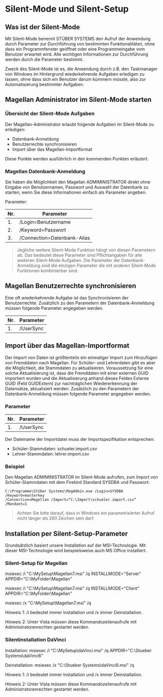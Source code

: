 # Silent-Mode und Silent-Setup

## Was ist der Silent-Mode

Mit Silent-Mode benennt STÜBER SYSTEMS den Aufruf der Anwendung durch Parameter zur Durchführung von bestimmten Funktionalitäten, ohne dass ein Programmfenster geöffnet oder eine Programmeingabe vom Benutzer erwartet wird. Alle wichtigen Informationen zur Durchführung werden durch die Parameter bestimmt.

Zweck des Silent-Mode ist es, die Anwendung durch z.B. den Taskmanager von Windows im Hintergrund wiederkehrende Aufgaben erledigen zu lassen, ohne dass sich ein Benutzer darum kümmern müsste, also zur Automatisierung bestimmter Aufgaben.

## Magellan Administrator im Silent-Mode starten

### Übersicht der Silent-Mode Aufgaben

Der Magellan-Administrator erlaubt folgende Aufgaben im Silent-Mode zu erledigen:

*	Datenbank-Anmeldung
*	Benutzerrechte synchronisieren
*	Import über das Magellan-Importformat

Diese Punkte werden ausführlich in den kommenden Punkten erläutert.

### Magellan Datenbank-Anmeldung

Sie haben die Möglichkeit den Magellan ADMIMINISTRATOR direkt ohne Eingabe von Benutzernamen, Passwort und Auswahl der Datenbank zu starten, wenn Sie diese Informationen einfach als Parameter angeben.

Parameter:

| Nr. | Parameter                   |
|-----|-----------------------------|
| 1.  | /Login=Benutzername         |
| 2.  | /Keyword=Passwort           |
| 3.  | /Connection=Datenbank-Alias |

> Jegliche weitere Silent-Mode Funktion hängt von diesen Parametern ab. Das bedeutet diese Parameter sind Pflichtangaben für alle weiteren Silent-Mode Aufgaben.
Die Parameter der Datenbank-Anmeldung sind die einzigen Parameter die mit anderen Silent-Mode Funktionen kombinierbar sind.

## Magellan Benutzerrechte synchronisieren

Eine oft wiederkehrende Aufgabe ist das Synchronisieren der Benutzerrechte. Zusätzlich zu den Parametern der Datenbank-Anmeldung müssen folgende Parameter angegeben werden.

| Nr. | Parameter |
|-----|-----------|
| 1.  | /UserSync |

## Import über das Magellan-Importformat

Der Import von Daten ist größtenteils ein einmaliger Import zum Hinzufügen von Fremddaten nach Magellan. Für Schüler- und Lehrerdaten gibt es aber die Möglichkeit, die Stammdaten zu aktualisieren.
Voraussetzung für eine solche Aktualisierung ist, dass die Fremddaten mit einer externen GUID importiert wurden und die Aktualisierung anhand dieses Feldes Externe GUID (Feld GUIDExtern) zur nachträglichen Wiedererkennung der Datensätze, aktualisiert werden. Zusätzlich zu den Parametern der Datenbank-Anmeldung müssen folgende Parameter angegeben werden.

### Parameter

| Nr. | Parameter |
|-----|-----------|
| 1.  | /UserSync |

Der Dateiname der Importdatei muss der Importspezifikation entsprechen:
* Schüler-Stammdaten: schueler.import.csv
* Lehrer-Stammdaten: lehrer.import.csv

### Beispiel

Den Magellan ADMIMINISTRATOR  im Silent-Mode aufrufen, zum Import von Schüler-Stammdaten mit dem Firebird Standard SYSDBA und Passwort:

```
C:\Programme\Stüber Systems\MagAdmin.exe /Login=SYSDBA 
/Keyword=masterkey 
/Connection=Magellan /Import=“C:\Import\schueler.import.csv“ /Mandant=1
```

> Achten Sie bitte darauf, dass in Windows ein parametrisierter Aufruf nicht länger als 260 Zeichen sein darf.

## Installation per Silent-Setup-Parameter

Grundsätzlich basiert unsere Installation auf der MSI-Technologie. Mit dieser MSI-Technologie wird beispielsweise auch MS Office installiert.

### Silent-Setup für Magellan

msiexec /i "C:\MySetup\Magellan7.msi" /q INSTALLMODE="Server" APPDIR="C:\MyFolder\Magellan"

msiexec /i "C:\MySetup\Magellan7.msi" /q INSTALLMODE="Client" APPDIR="C:\MyFolder\Magellan"

msiexec /x "C:\MySetup\Magellan7.msi" /q

Hinweis 1: /i bedeutet immer Installation und /x immer Deinstallation.

Hinweis 2: Unter Vista müssen diese Kommandozeilenaufrufe mit Administratorenrechten gestartet werden.

### Silentinstallation DaVinci

Installation: msiexec /i "C:\MySetup\daVinci.msi" /q APPDIR="C:\Stueber Systems\daVinci6"

Deinstallation: msiexec /x "C:\Stueber Systems\daVinci6.msi" /q

Hinweis 1: /i bedeutet immer Installation und /x immer Deinstallation.

Hinweis 2: Unter Vista müssen diese Kommandozeilenaufrufe mit Administratorenrechten gestartet werden.

